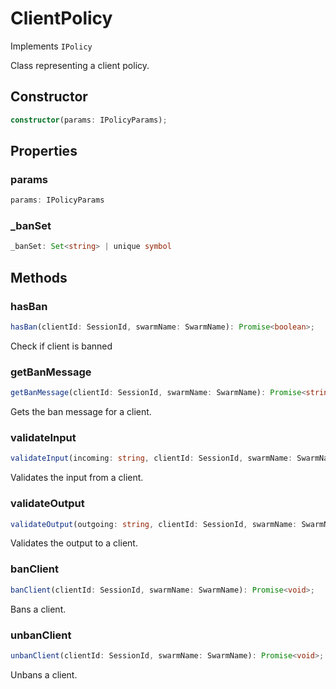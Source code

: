 # ClientPolicy

Implements `IPolicy`

Class representing a client policy.

## Constructor

```ts
constructor(params: IPolicyParams);
```

## Properties

### params

```ts
params: IPolicyParams
```

### _banSet

```ts
_banSet: Set<string> | unique symbol
```

## Methods

### hasBan

```ts
hasBan(clientId: SessionId, swarmName: SwarmName): Promise<boolean>;
```

Check if client is banned

### getBanMessage

```ts
getBanMessage(clientId: SessionId, swarmName: SwarmName): Promise<string>;
```

Gets the ban message for a client.

### validateInput

```ts
validateInput(incoming: string, clientId: SessionId, swarmName: SwarmName): Promise<boolean>;
```

Validates the input from a client.

### validateOutput

```ts
validateOutput(outgoing: string, clientId: SessionId, swarmName: SwarmName): Promise<boolean>;
```

Validates the output to a client.

### banClient

```ts
banClient(clientId: SessionId, swarmName: SwarmName): Promise<void>;
```

Bans a client.

### unbanClient

```ts
unbanClient(clientId: SessionId, swarmName: SwarmName): Promise<void>;
```

Unbans a client.

